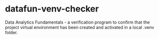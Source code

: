 # datafun-venv-checker
Data Analytics Fundamentals - a verification program to confirm that the project virtual environment has been created and activated in a local .venv folder.
